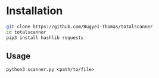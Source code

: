 # Installation
```bash
git clone https://github.com/Bugyei-Thomas/totalscanner
cd totalscanner
pip3 install hashlib requests
```
## Usage
```
python3 scanner.py <path/to/file>
```

